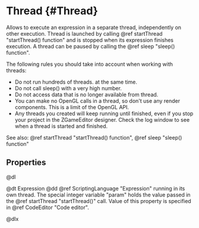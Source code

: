 # Thread {#Thread}

Allows to execute an expression in a separate thread, independently on other execution. Thread is launched by calling @ref startThread "startThread() function" and is stopped when its expression finishes execution. A thread can be paused by calling the @ref sleep "sleep() function".

The following rules you should take into account when working with threads:

* Do not run hundreds of threads. at the same time.
* Do not call sleep() with a very high number.
* Do not access data that is no longer available from thread.
* You can make no OpenGL calls in a thread, so don't use any render components. This is a limit of the OpenGL API. 
* Any threads you created will keep running until finished, even if you stop your project in the ZGameEditor designer. Check the log window to see when a thread is started and finished. 

See also: @ref startThread "startThread() function", @ref sleep "sleep() function"

## Properties

@dl

@dt Expression
@dd @ref ScriptingLanguage "Expression" running in its own thread. The special integer variable "param" holds the value passed in the @ref startThread "startThread()" call. Value of this property is specified in @ref CodeEditor "Code editor".

@dlx
